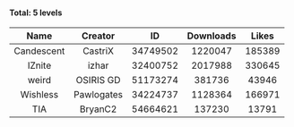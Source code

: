 #### Total: 5 levels

| Name | Creator | ID | Downloads | Likes |
|:---:|:---:|:---:|:---:|:---:|
| Candescent | CastriX | 34749502 | 1220047 | 185389
| IZnite | izhar | 32400752 | 2017988 | 330645
| weird | OSIRIS GD | 51173274 | 381736 | 43946
| Wishless | Pawlogates | 34224737 | 1128364 | 166971
|  TIA | BryanC2 | 54664621 | 137230 | 13791
